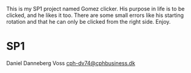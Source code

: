 This is my SP1 project named Gomez clicker.
His purpose in life is to be clicked, and he likes it too. 
There are some small errors like his starting rotation and that he can only be clicked from the right side.
Enjoy.

# SP1
 
Daniel Danneberg Voss
cph-dv74@cphbusiness.dk
